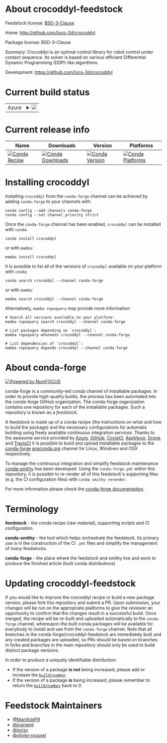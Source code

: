 About crocoddyl-feedstock
=========================

Feedstock license: [BSD-3-Clause](https://github.com/conda-forge/crocoddyl-feedstock/blob/main/LICENSE.txt)

Home: http://github.com/loco-3d/crocoddyl

Package license: BSD-3-Clause

Summary: Crocoddyl is an optimal control library for robot control under contact sequence. Its solver is based on various efficient Differential Dynamic Programming (DDP)-like algorithms.

Development: https://github.com/loco-3d/crocoddyl

Current build status
====================


<table>
    
  <tr>
    <td>Azure</td>
    <td>
      <details>
        <summary>
          <a href="https://dev.azure.com/conda-forge/feedstock-builds/_build/latest?definitionId=11276&branchName=main">
            <img src="https://dev.azure.com/conda-forge/feedstock-builds/_apis/build/status/crocoddyl-feedstock?branchName=main">
          </a>
        </summary>
        <table>
          <thead><tr><th>Variant</th><th>Status</th></tr></thead>
          <tbody><tr>
              <td>linux_64_numpy2.0python3.10.____cpython</td>
              <td>
                <a href="https://dev.azure.com/conda-forge/feedstock-builds/_build/latest?definitionId=11276&branchName=main">
                  <img src="https://dev.azure.com/conda-forge/feedstock-builds/_apis/build/status/crocoddyl-feedstock?branchName=main&jobName=linux&configuration=linux%20linux_64_numpy2.0python3.10.____cpython" alt="variant">
                </a>
              </td>
            </tr><tr>
              <td>linux_64_numpy2.0python3.11.____cpython</td>
              <td>
                <a href="https://dev.azure.com/conda-forge/feedstock-builds/_build/latest?definitionId=11276&branchName=main">
                  <img src="https://dev.azure.com/conda-forge/feedstock-builds/_apis/build/status/crocoddyl-feedstock?branchName=main&jobName=linux&configuration=linux%20linux_64_numpy2.0python3.11.____cpython" alt="variant">
                </a>
              </td>
            </tr><tr>
              <td>linux_64_numpy2.0python3.12.____cpython</td>
              <td>
                <a href="https://dev.azure.com/conda-forge/feedstock-builds/_build/latest?definitionId=11276&branchName=main">
                  <img src="https://dev.azure.com/conda-forge/feedstock-builds/_apis/build/status/crocoddyl-feedstock?branchName=main&jobName=linux&configuration=linux%20linux_64_numpy2.0python3.12.____cpython" alt="variant">
                </a>
              </td>
            </tr><tr>
              <td>linux_64_numpy2.0python3.9.____cpython</td>
              <td>
                <a href="https://dev.azure.com/conda-forge/feedstock-builds/_build/latest?definitionId=11276&branchName=main">
                  <img src="https://dev.azure.com/conda-forge/feedstock-builds/_apis/build/status/crocoddyl-feedstock?branchName=main&jobName=linux&configuration=linux%20linux_64_numpy2.0python3.9.____cpython" alt="variant">
                </a>
              </td>
            </tr><tr>
              <td>linux_64_numpy2python3.13.____cp313</td>
              <td>
                <a href="https://dev.azure.com/conda-forge/feedstock-builds/_build/latest?definitionId=11276&branchName=main">
                  <img src="https://dev.azure.com/conda-forge/feedstock-builds/_apis/build/status/crocoddyl-feedstock?branchName=main&jobName=linux&configuration=linux%20linux_64_numpy2python3.13.____cp313" alt="variant">
                </a>
              </td>
            </tr><tr>
              <td>linux_aarch64_numpy2.0python3.10.____cpython</td>
              <td>
                <a href="https://dev.azure.com/conda-forge/feedstock-builds/_build/latest?definitionId=11276&branchName=main">
                  <img src="https://dev.azure.com/conda-forge/feedstock-builds/_apis/build/status/crocoddyl-feedstock?branchName=main&jobName=linux&configuration=linux%20linux_aarch64_numpy2.0python3.10.____cpython" alt="variant">
                </a>
              </td>
            </tr><tr>
              <td>linux_aarch64_numpy2.0python3.11.____cpython</td>
              <td>
                <a href="https://dev.azure.com/conda-forge/feedstock-builds/_build/latest?definitionId=11276&branchName=main">
                  <img src="https://dev.azure.com/conda-forge/feedstock-builds/_apis/build/status/crocoddyl-feedstock?branchName=main&jobName=linux&configuration=linux%20linux_aarch64_numpy2.0python3.11.____cpython" alt="variant">
                </a>
              </td>
            </tr><tr>
              <td>linux_aarch64_numpy2.0python3.12.____cpython</td>
              <td>
                <a href="https://dev.azure.com/conda-forge/feedstock-builds/_build/latest?definitionId=11276&branchName=main">
                  <img src="https://dev.azure.com/conda-forge/feedstock-builds/_apis/build/status/crocoddyl-feedstock?branchName=main&jobName=linux&configuration=linux%20linux_aarch64_numpy2.0python3.12.____cpython" alt="variant">
                </a>
              </td>
            </tr><tr>
              <td>linux_aarch64_numpy2.0python3.9.____cpython</td>
              <td>
                <a href="https://dev.azure.com/conda-forge/feedstock-builds/_build/latest?definitionId=11276&branchName=main">
                  <img src="https://dev.azure.com/conda-forge/feedstock-builds/_apis/build/status/crocoddyl-feedstock?branchName=main&jobName=linux&configuration=linux%20linux_aarch64_numpy2.0python3.9.____cpython" alt="variant">
                </a>
              </td>
            </tr><tr>
              <td>linux_aarch64_numpy2python3.13.____cp313</td>
              <td>
                <a href="https://dev.azure.com/conda-forge/feedstock-builds/_build/latest?definitionId=11276&branchName=main">
                  <img src="https://dev.azure.com/conda-forge/feedstock-builds/_apis/build/status/crocoddyl-feedstock?branchName=main&jobName=linux&configuration=linux%20linux_aarch64_numpy2python3.13.____cp313" alt="variant">
                </a>
              </td>
            </tr><tr>
              <td>linux_ppc64le_numpy2.0python3.10.____cpython</td>
              <td>
                <a href="https://dev.azure.com/conda-forge/feedstock-builds/_build/latest?definitionId=11276&branchName=main">
                  <img src="https://dev.azure.com/conda-forge/feedstock-builds/_apis/build/status/crocoddyl-feedstock?branchName=main&jobName=linux&configuration=linux%20linux_ppc64le_numpy2.0python3.10.____cpython" alt="variant">
                </a>
              </td>
            </tr><tr>
              <td>linux_ppc64le_numpy2.0python3.11.____cpython</td>
              <td>
                <a href="https://dev.azure.com/conda-forge/feedstock-builds/_build/latest?definitionId=11276&branchName=main">
                  <img src="https://dev.azure.com/conda-forge/feedstock-builds/_apis/build/status/crocoddyl-feedstock?branchName=main&jobName=linux&configuration=linux%20linux_ppc64le_numpy2.0python3.11.____cpython" alt="variant">
                </a>
              </td>
            </tr><tr>
              <td>linux_ppc64le_numpy2.0python3.12.____cpython</td>
              <td>
                <a href="https://dev.azure.com/conda-forge/feedstock-builds/_build/latest?definitionId=11276&branchName=main">
                  <img src="https://dev.azure.com/conda-forge/feedstock-builds/_apis/build/status/crocoddyl-feedstock?branchName=main&jobName=linux&configuration=linux%20linux_ppc64le_numpy2.0python3.12.____cpython" alt="variant">
                </a>
              </td>
            </tr><tr>
              <td>linux_ppc64le_numpy2.0python3.9.____cpython</td>
              <td>
                <a href="https://dev.azure.com/conda-forge/feedstock-builds/_build/latest?definitionId=11276&branchName=main">
                  <img src="https://dev.azure.com/conda-forge/feedstock-builds/_apis/build/status/crocoddyl-feedstock?branchName=main&jobName=linux&configuration=linux%20linux_ppc64le_numpy2.0python3.9.____cpython" alt="variant">
                </a>
              </td>
            </tr><tr>
              <td>linux_ppc64le_numpy2python3.13.____cp313</td>
              <td>
                <a href="https://dev.azure.com/conda-forge/feedstock-builds/_build/latest?definitionId=11276&branchName=main">
                  <img src="https://dev.azure.com/conda-forge/feedstock-builds/_apis/build/status/crocoddyl-feedstock?branchName=main&jobName=linux&configuration=linux%20linux_ppc64le_numpy2python3.13.____cp313" alt="variant">
                </a>
              </td>
            </tr><tr>
              <td>osx_64_numpy2.0python3.10.____cpython</td>
              <td>
                <a href="https://dev.azure.com/conda-forge/feedstock-builds/_build/latest?definitionId=11276&branchName=main">
                  <img src="https://dev.azure.com/conda-forge/feedstock-builds/_apis/build/status/crocoddyl-feedstock?branchName=main&jobName=osx&configuration=osx%20osx_64_numpy2.0python3.10.____cpython" alt="variant">
                </a>
              </td>
            </tr><tr>
              <td>osx_64_numpy2.0python3.11.____cpython</td>
              <td>
                <a href="https://dev.azure.com/conda-forge/feedstock-builds/_build/latest?definitionId=11276&branchName=main">
                  <img src="https://dev.azure.com/conda-forge/feedstock-builds/_apis/build/status/crocoddyl-feedstock?branchName=main&jobName=osx&configuration=osx%20osx_64_numpy2.0python3.11.____cpython" alt="variant">
                </a>
              </td>
            </tr><tr>
              <td>osx_64_numpy2.0python3.12.____cpython</td>
              <td>
                <a href="https://dev.azure.com/conda-forge/feedstock-builds/_build/latest?definitionId=11276&branchName=main">
                  <img src="https://dev.azure.com/conda-forge/feedstock-builds/_apis/build/status/crocoddyl-feedstock?branchName=main&jobName=osx&configuration=osx%20osx_64_numpy2.0python3.12.____cpython" alt="variant">
                </a>
              </td>
            </tr><tr>
              <td>osx_64_numpy2.0python3.9.____cpython</td>
              <td>
                <a href="https://dev.azure.com/conda-forge/feedstock-builds/_build/latest?definitionId=11276&branchName=main">
                  <img src="https://dev.azure.com/conda-forge/feedstock-builds/_apis/build/status/crocoddyl-feedstock?branchName=main&jobName=osx&configuration=osx%20osx_64_numpy2.0python3.9.____cpython" alt="variant">
                </a>
              </td>
            </tr><tr>
              <td>osx_64_numpy2python3.13.____cp313</td>
              <td>
                <a href="https://dev.azure.com/conda-forge/feedstock-builds/_build/latest?definitionId=11276&branchName=main">
                  <img src="https://dev.azure.com/conda-forge/feedstock-builds/_apis/build/status/crocoddyl-feedstock?branchName=main&jobName=osx&configuration=osx%20osx_64_numpy2python3.13.____cp313" alt="variant">
                </a>
              </td>
            </tr><tr>
              <td>osx_arm64_numpy2.0python3.10.____cpython</td>
              <td>
                <a href="https://dev.azure.com/conda-forge/feedstock-builds/_build/latest?definitionId=11276&branchName=main">
                  <img src="https://dev.azure.com/conda-forge/feedstock-builds/_apis/build/status/crocoddyl-feedstock?branchName=main&jobName=osx&configuration=osx%20osx_arm64_numpy2.0python3.10.____cpython" alt="variant">
                </a>
              </td>
            </tr><tr>
              <td>osx_arm64_numpy2.0python3.11.____cpython</td>
              <td>
                <a href="https://dev.azure.com/conda-forge/feedstock-builds/_build/latest?definitionId=11276&branchName=main">
                  <img src="https://dev.azure.com/conda-forge/feedstock-builds/_apis/build/status/crocoddyl-feedstock?branchName=main&jobName=osx&configuration=osx%20osx_arm64_numpy2.0python3.11.____cpython" alt="variant">
                </a>
              </td>
            </tr><tr>
              <td>osx_arm64_numpy2.0python3.12.____cpython</td>
              <td>
                <a href="https://dev.azure.com/conda-forge/feedstock-builds/_build/latest?definitionId=11276&branchName=main">
                  <img src="https://dev.azure.com/conda-forge/feedstock-builds/_apis/build/status/crocoddyl-feedstock?branchName=main&jobName=osx&configuration=osx%20osx_arm64_numpy2.0python3.12.____cpython" alt="variant">
                </a>
              </td>
            </tr><tr>
              <td>osx_arm64_numpy2.0python3.9.____cpython</td>
              <td>
                <a href="https://dev.azure.com/conda-forge/feedstock-builds/_build/latest?definitionId=11276&branchName=main">
                  <img src="https://dev.azure.com/conda-forge/feedstock-builds/_apis/build/status/crocoddyl-feedstock?branchName=main&jobName=osx&configuration=osx%20osx_arm64_numpy2.0python3.9.____cpython" alt="variant">
                </a>
              </td>
            </tr><tr>
              <td>osx_arm64_numpy2python3.13.____cp313</td>
              <td>
                <a href="https://dev.azure.com/conda-forge/feedstock-builds/_build/latest?definitionId=11276&branchName=main">
                  <img src="https://dev.azure.com/conda-forge/feedstock-builds/_apis/build/status/crocoddyl-feedstock?branchName=main&jobName=osx&configuration=osx%20osx_arm64_numpy2python3.13.____cp313" alt="variant">
                </a>
              </td>
            </tr>
          </tbody>
        </table>
      </details>
    </td>
  </tr>
</table>

Current release info
====================

| Name | Downloads | Version | Platforms |
| --- | --- | --- | --- |
| [![Conda Recipe](https://img.shields.io/badge/recipe-crocoddyl-green.svg)](https://anaconda.org/conda-forge/crocoddyl) | [![Conda Downloads](https://img.shields.io/conda/dn/conda-forge/crocoddyl.svg)](https://anaconda.org/conda-forge/crocoddyl) | [![Conda Version](https://img.shields.io/conda/vn/conda-forge/crocoddyl.svg)](https://anaconda.org/conda-forge/crocoddyl) | [![Conda Platforms](https://img.shields.io/conda/pn/conda-forge/crocoddyl.svg)](https://anaconda.org/conda-forge/crocoddyl) |

Installing crocoddyl
====================

Installing `crocoddyl` from the `conda-forge` channel can be achieved by adding `conda-forge` to your channels with:

```
conda config --add channels conda-forge
conda config --set channel_priority strict
```

Once the `conda-forge` channel has been enabled, `crocoddyl` can be installed with `conda`:

```
conda install crocoddyl
```

or with `mamba`:

```
mamba install crocoddyl
```

It is possible to list all of the versions of `crocoddyl` available on your platform with `conda`:

```
conda search crocoddyl --channel conda-forge
```

or with `mamba`:

```
mamba search crocoddyl --channel conda-forge
```

Alternatively, `mamba repoquery` may provide more information:

```
# Search all versions available on your platform:
mamba repoquery search crocoddyl --channel conda-forge

# List packages depending on `crocoddyl`:
mamba repoquery whoneeds crocoddyl --channel conda-forge

# List dependencies of `crocoddyl`:
mamba repoquery depends crocoddyl --channel conda-forge
```


About conda-forge
=================

[![Powered by
NumFOCUS](https://img.shields.io/badge/powered%20by-NumFOCUS-orange.svg?style=flat&colorA=E1523D&colorB=007D8A)](https://numfocus.org)

conda-forge is a community-led conda channel of installable packages.
In order to provide high-quality builds, the process has been automated into the
conda-forge GitHub organization. The conda-forge organization contains one repository
for each of the installable packages. Such a repository is known as a *feedstock*.

A feedstock is made up of a conda recipe (the instructions on what and how to build
the package) and the necessary configurations for automatic building using freely
available continuous integration services. Thanks to the awesome service provided by
[Azure](https://azure.microsoft.com/en-us/services/devops/), [GitHub](https://github.com/),
[CircleCI](https://circleci.com/), [AppVeyor](https://www.appveyor.com/),
[Drone](https://cloud.drone.io/welcome), and [TravisCI](https://travis-ci.com/)
it is possible to build and upload installable packages to the
[conda-forge](https://anaconda.org/conda-forge) [anaconda.org](https://anaconda.org/)
channel for Linux, Windows and OSX respectively.

To manage the continuous integration and simplify feedstock maintenance
[conda-smithy](https://github.com/conda-forge/conda-smithy) has been developed.
Using the ``conda-forge.yml`` within this repository, it is possible to re-render all of
this feedstock's supporting files (e.g. the CI configuration files) with ``conda smithy rerender``.

For more information please check the [conda-forge documentation](https://conda-forge.org/docs/).

Terminology
===========

**feedstock** - the conda recipe (raw material), supporting scripts and CI configuration.

**conda-smithy** - the tool which helps orchestrate the feedstock.
                   Its primary use is in the construction of the CI ``.yml`` files
                   and simplify the management of *many* feedstocks.

**conda-forge** - the place where the feedstock and smithy live and work to
                  produce the finished article (built conda distributions)


Updating crocoddyl-feedstock
============================

If you would like to improve the crocoddyl recipe or build a new
package version, please fork this repository and submit a PR. Upon submission,
your changes will be run on the appropriate platforms to give the reviewer an
opportunity to confirm that the changes result in a successful build. Once
merged, the recipe will be re-built and uploaded automatically to the
`conda-forge` channel, whereupon the built conda packages will be available for
everybody to install and use from the `conda-forge` channel.
Note that all branches in the conda-forge/crocoddyl-feedstock are
immediately built and any created packages are uploaded, so PRs should be based
on branches in forks and branches in the main repository should only be used to
build distinct package versions.

In order to produce a uniquely identifiable distribution:
 * If the version of a package **is not** being increased, please add or increase
   the [``build/number``](https://docs.conda.io/projects/conda-build/en/latest/resources/define-metadata.html#build-number-and-string).
 * If the version of a package **is** being increased, please remember to return
   the [``build/number``](https://docs.conda.io/projects/conda-build/en/latest/resources/define-metadata.html#build-number-and-string)
   back to 0.

Feedstock Maintainers
=====================

* [@ManifoldFR](https://github.com/ManifoldFR/)
* [@jcarpent](https://github.com/jcarpent/)
* [@jorisv](https://github.com/jorisv/)
* [@olivier-roussel](https://github.com/olivier-roussel/)

